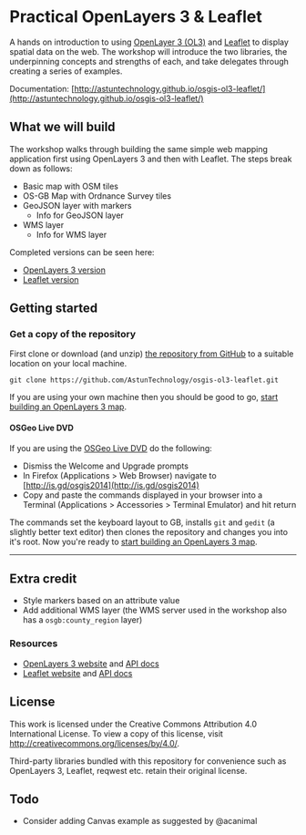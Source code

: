 # Practical OpenLayers 3 & Leaflet

A hands on introduction to using [OpenLayer 3 (OL3)](http://ol3js.org) and [Leaflet](http://leafletjs.com) to display spatial data on the web. The workshop will introduce the two libraries, the underpinning concepts and strengths of each, and take delegates through creating a series of examples.

Documentation: [http://astuntechnology.github.io/osgis-ol3-leaflet/](http://astuntechnology.github.io/osgis-ol3-leaflet/)

## What we will build

The workshop walks through building the same simple web mapping application first using OpenLayers 3 and then with Leaflet. The steps break down as follows:

* Basic map with OSM tiles
* OS-GB Map with Ordnance Survey tiles
* GeoJSON layer with markers
    * Info for GeoJSON layer
* WMS layer
    * Info for WMS layer

Completed versions can be seen here:

* [OpenLayers 3 version](ol3/ol3-complete.html)
* [Leaflet version](leaflet/leaflet-complete.html)

## Getting started

### Get a copy of the repository

First clone or download (and unzip) [the repository from GitHub](https://github.com/AstunTechnology/osgis-ol3-leaflet) to a suitable location on your local machine.

    git clone https://github.com/AstunTechnology/osgis-ol3-leaflet.git

If you are using your own machine then you should be good to go, [start building an OpenLayers 3 map](ol3/README.md).

#### OSGeo Live DVD

If you are using the [OSGeo Live DVD](http://live.osgeo.org/en/) do the following:

* Dismiss the Welcome and Upgrade prompts
* In Firefox (Applications > Web Browser) navigate to [http://is.gd/osgis2014](http://is.gd/osgis2014)
* Copy and paste the commands displayed in your browser into a Terminal (Applications > Accessories > Terminal Emulator) and hit return

The commands set the keyboard layout to GB, installs `git` and `gedit` (a slightly better text editor) then clones the repository and changes you into it's root. Now you're ready to [start building an OpenLayers 3 map](ol3/README.md).

----

## Extra credit

* Style markers based on an attribute value
* Add additional WMS layer (the WMS server used in the workshop also has a `osgb:county_region` layer)

### Resources

* [OpenLayers 3 website](http://ol3js.org) and [API docs](http://ol3js.org/en/master/apidoc/)
* [Leaflet website](http://leafletjs.com) and [API docs](http://leafletjs.com/reference.html)

## License

This work is licensed under the Creative Commons Attribution 4.0 International
License. To view a copy of this license, visit
http://creativecommons.org/licenses/by/4.0/.

Third-party libraries bundled with this repository for convenience such as
OpenLayers 3, Leaflet, reqwest etc. retain their original license.

## Todo

* Consider adding Canvas example as suggested by @acanimal
